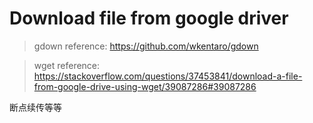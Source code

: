 # Download file from google driver

> gdown reference: https://github.com/wkentaro/gdown

> wget reference: https://stackoverflow.com/questions/37453841/download-a-file-from-google-drive-using-wget/39087286#39087286

断点续传等等